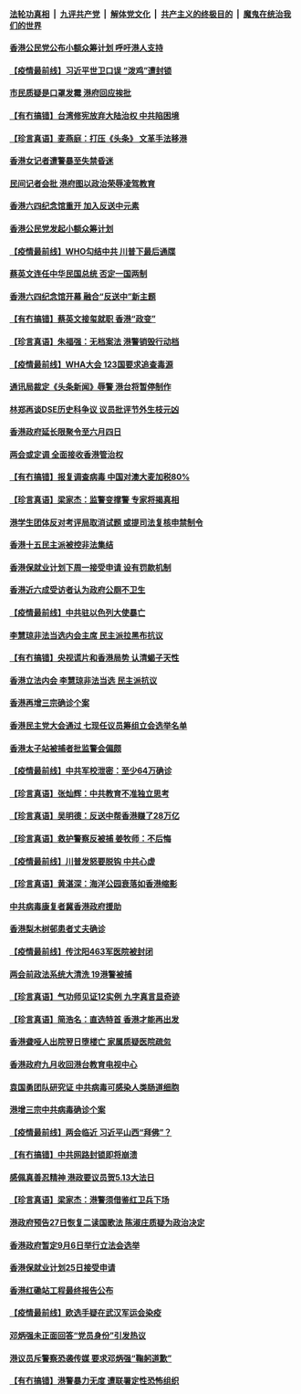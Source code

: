 

####  [法轮功真相](../../../../basic/blob/master/README.md?t=05220901) &nbsp;|&nbsp; [九评共产党](../../../../9ping.md/blob/master/README.md?t=05220901) &nbsp;|&nbsp; [解体党文化](../../../../jtdwh.md/blob/master/README.md?t=05220901)  &nbsp;|&nbsp; [共产主义的终极目的](../../../../gczydzjmd.md/blob/master/README.md?t=05220901) &nbsp;|&nbsp; [魔鬼在统治我们的世界](../../../../mgztzwmdsj.md/blob/master/README.md?t=05220901) 

#### [香港公民党公布小额众筹计划 呼吁港人支持](../pages/nsc415/n12123413.md?t=05220901) 

#### [【疫情最前线】习近平世卫口误 “泼鸡”遭封锁](../pages/nsc415/n12127471.md?t=05220901) 

#### [市民质疑是口罩发霉 港府回应挨批](../pages/nsc415/n12123099.md?t=05220901) 

#### [【有冇搞错】台湾修宪放弃大陆治权 中共陷困境](../pages/nsc415/n12127316.md?t=05220901) 

#### [【珍言真语】麦燕庭：打压《头条》 文革手法移港](../pages/nsc415/n12126606.md?t=05220901) 

#### [香港女记者遭警暴至失禁昏迷](../pages/nsc415/n12125120.md?t=05220901) 

#### [民间记者会批 港府图以政治荣辱凌驾教育](../pages/nsc415/n12125116.md?t=05220901) 

#### [香港六四纪念馆重开 加入反送中元素](../pages/nsc415/n12125096.md?t=05220901) 

#### [香港公民党发起小额众筹计划](../pages/nsc415/n12125070.md?t=05220901) 

#### [【疫情最前线】WHO勾结中共 川普下最后通牒](../pages/nsc415/n12124547.md?t=05220901) 

#### [蔡英文连任中华民国总统 否定一国两制](../pages/nsc415/n12124793.md?t=05220901) 

#### [香港六四纪念馆开幕 融合“反送中”新主题](../pages/nsc415/n12124155.md?t=05220901) 

#### [【有冇搞错】蔡英文接玺就职 香港“政变”](../pages/nsc415/n12124392.md?t=05220901) 

#### [【珍言真语】朱福强：无档案法 港警销毁行动档](../pages/nsc415/n12123697.md?t=05220901) 

#### [【疫情最前线】WHA大会 123国要求追查毒源](../pages/nsc415/n12121865.md?t=05220901) 

#### [通讯局裁定《头条新闻》辱警 港台将暂停制作](../pages/nsc415/n12122432.md?t=05220901) 

#### [林郑再谈DSE历史科争议 议员批评节外生枝元凶](../pages/nsc415/n12122414.md?t=05220901) 

#### [香港政府延长限聚令至六月四日](../pages/nsc415/n12122366.md?t=05220901) 

#### [两会或定调 全面接收香港管治权](../pages/nsc415/n12122190.md?t=05220901) 

#### [【有冇搞错】报复调查病毒 中国对澳大麦加税80%](../pages/nsc415/n12121747.md?t=05220901) 

#### [【珍言真语】梁家杰：监警变撑警 专家将揭真相](../pages/nsc415/n12121241.md?t=05220901) 

#### [港学生团体反对考评局取消试题 或提司法复核申禁制令](../pages/nsc415/n12119623.md?t=05220901) 

#### [香港十五民主派被控非法集结](../pages/nsc415/n12119614.md?t=05220901) 

#### [香港保就业计划下周一接受申请 设有罚款机制](../pages/nsc415/n12119605.md?t=05220901) 

#### [香港近六成受访者认为政府公厕不卫生](../pages/nsc415/n12119591.md?t=05220901) 

#### [【疫情最前线】中共驻以色列大使暴亡](../pages/nsc415/n12119089.md?t=05220901) 

#### [李慧琼非法当选内会主席 民主派拉黑布抗议](../pages/nsc415/n12119353.md?t=05220901) 

#### [【有冇搞错】央视谎片和香港局势 认清蝎子天性](../pages/nsc415/n12119015.md?t=05220901) 

#### [香港立法内会 李慧琼非法当选 民主派抗议](../pages/nsc415/n12118643.md?t=05220901) 

#### [香港再增三宗确诊个案](../pages/nsc415/n12117002.md?t=05220901) 

#### [香港民主党大会通过 七现任议员筹组立会选举名单](../pages/nsc415/n12116973.md?t=05220901) 

#### [香港太子站被捕者批监警会偏颇](../pages/nsc415/n12116949.md?t=05220901) 

#### [【疫情最前线】中共军校泄密：至少64万确诊](../pages/nsc415/n12116661.md?t=05220901) 

#### [【珍言真语】张灿辉：中共教育不准独立思考](../pages/nsc415/n12116869.md?t=05220901) 

#### [【珍言真语】吴明德：反送中帮香港赚了28万亿](../pages/nsc415/n12116262.md?t=05220901) 

#### [【珍言真语】救护警察反被捕 姜牧师：不后悔](../pages/nsc415/n12114504.md?t=05220901) 

#### [【疫情最前线】川普发怒要脱钩 中共心虚](../pages/nsc415/n12112978.md?t=05220901) 

#### [【珍言真语】黄湛深：海洋公园衰落如香港缩影](../pages/nsc415/n12111806.md?t=05220901) 

#### [中共病毒康复者冀香港政府援助](../pages/nsc415/n12110394.md?t=05220901) 

#### [香港梨木树邨患者丈夫确诊](../pages/nsc415/n12110380.md?t=05220901) 

#### [【疫情最前线】传沈阳463军医院被封闭](../pages/nsc415/n12109554.md?t=05220901) 

#### [两会前政法系统大清洗 19港警被捕](../pages/nsc415/n12110246.md?t=05220901) 

#### [【珍言真语】气功师见证12实例 九字真言显奇迹](../pages/nsc415/n12108533.md?t=05220901) 

#### [【珍言真语】简浩名：直选特首 香港才能再出发](../pages/nsc415/n12107074.md?t=05220901) 

#### [香港聋哑人出院翌日堕楼亡 家属质疑医院疏忽](../pages/nsc415/n12107050.md?t=05220901) 

#### [香港政府九月收回港台教育电视中心](../pages/nsc415/n12107034.md?t=05220901) 

#### [袁国勇团队研究证 中共病毒可感染人类肠道细胞](../pages/nsc415/n12107023.md?t=05220901) 

#### [港增三宗中共病毒确诊个案](../pages/nsc415/n12107009.md?t=05220901) 

#### [【疫情最前线】两会临近 习近平山西“拜佛”？](../pages/nsc415/n12106356.md?t=05220901) 

#### [【有冇搞错】中共网路封锁即将崩溃](../pages/nsc415/n12106234.md?t=05220901) 

#### [感佩真善忍精神 港政要议员贺5.13大法日](../pages/nsc415/n12103789.md?t=05220901) 

#### [【珍言真语】梁家杰：港警须借鉴红卫兵下场](../pages/nsc415/n12105516.md?t=05220901) 

#### [港政府预告27日恢复二读国歌法 陈淑庄质疑为政治决定](../pages/nsc415/n12103828.md?t=05220901) 

#### [香港政府暂定9月6日举行立法会选举](../pages/nsc415/n12103802.md?t=05220901) 

#### [香港保就业计划25日接受申请](../pages/nsc415/n12103760.md?t=05220901) 

#### [香港红磡站工程最终报告公布](../pages/nsc415/n12103747.md?t=05220901) 

#### [【疫情最前线】欧选手疑在武汉军运会染疫](../pages/nsc415/n12103075.md?t=05220901) 

#### [邓炳强未正面回答“党员身份”引发热议](../pages/nsc415/n12103359.md?t=05220901) 

#### [港议员斥警察恐袭传媒 要求邓炳强“鞠躬道歉”](../pages/nsc415/n12101774.md?t=05220901) 

#### [【有冇搞错】港警暴力无度 遭联署定性恐怖组织](../pages/nsc415/n12102863.md?t=05220901) 

